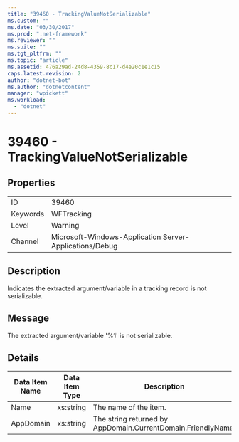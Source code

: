 ```yaml
---
title: "39460 - TrackingValueNotSerializable"
ms.custom: ""
ms.date: "03/30/2017"
ms.prod: ".net-framework"
ms.reviewer: ""
ms.suite: ""
ms.tgt_pltfrm: ""
ms.topic: "article"
ms.assetid: 476a29ad-24d8-4359-8c17-d4e20c1e1c15
caps.latest.revision: 2
author: "dotnet-bot"
ms.author: "dotnetcontent"
manager: "wpickett"
ms.workload: 
  - "dotnet"
---
```

# 39460 - TrackingValueNotSerializable
## Properties  

|||  
|-|-|  
|ID|39460|  
|Keywords|WFTracking|  
|Level|Warning|  
|Channel|Microsoft-Windows-Application Server-Applications/Debug|  

## Description  
 Indicates the extracted argument/variable in a tracking record is not serializable.  

## Message  
 The extracted argument/variable '%1' is not serializable.  

## Details  


| Data Item Name | Data Item Type |                         Description                          |
|----------------|----------------|--------------------------------------------------------------|
|      Name      |   xs:string    |                    The name of the item.                     |
|   AppDomain    |   xs:string    | The string returned by AppDomain.CurrentDomain.FriendlyName. |

